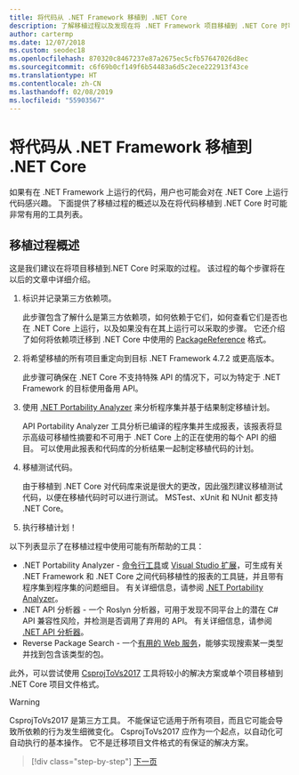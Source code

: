 ```yaml
---
title: 将代码从 .NET Framework 移植到 .NET Core
description: 了解移植过程以及发现在将 .NET Framework 项目移植到 .NET Core 时可能有用的工具。
author: cartermp
ms.date: 12/07/2018
ms.custom: seodec18
ms.openlocfilehash: 870320c8467237e87a2675ec5cfb57647026d8ec
ms.sourcegitcommit: c6f69b0cf149f6b54483a6d5c2ece222913f43ce
ms.translationtype: HT
ms.contentlocale: zh-CN
ms.lasthandoff: 02/08/2019
ms.locfileid: "55903567"
---
```

# <a name="port-your-code-from-net-framework-to-net-core"></a>将代码从 .NET Framework 移植到 .NET Core

如果有在 .NET Framework 上运行的代码，用户也可能会对在 .NET Core 上运行代码感兴趣。 下面提供了移植过程的概述以及在将代码移植到 .NET Core 时可能非常有用的工具列表。

## <a name="overview-of-the-porting-process"></a>移植过程概述

这是我们建议在将项目移植到.NET Core 时采取的过程。 该过程的每个步骤将在以后的文章中详细介绍。

1. 标识并记录第三方依赖项。

   此步骤包含了解什么是第三方依赖项，如何依赖于它们，如何查看它们是否也在 .NET Core 上运行，以及如果没有在其上运行可以采取的步骤。 它还介绍了如何将依赖项迁移到 .NET Core 中使用的 [PackageReference](/nuget/consume-packages/package-references-in-project-files) 格式。

2. 将希望移植的所有项目重定向到目标 .NET Framework 4.7.2 或更高版本。

   此步骤可确保在 .NET Core 不支持特殊 API 的情况下，可以为特定于 .NET Framework 的目标使用备用 API。

3. 使用 [.NET Portability Analyzer](../../standard/analyzers/portability-analyzer.md) 来分析程序集并基于结果制定移植计划。

   API Portability Analyzer 工具分析已编译的程序集并生成报表，该报表将显示高级可移植性摘要和不可用于 .NET Core 上的正在使用的每个 API 的细目。 可以使用此报表和代码库的分析结果一起制定移植代码的计划。

4. 移植测试代码。

   由于移植到 .NET Core 对代码库来说是很大的更改，因此强烈建议移植测试代码，以便在移植代码时可以进行测试。 MSTest、xUnit 和 NUnit 都支持 .NET Core。

5. 执行移植计划！

以下列表显示了在移植过程中使用可能有所帮助的工具：

* .NET Portability Analyzer - [命令行工具](https://github.com/Microsoft/dotnet-apiport/releases)或 [Visual Studio 扩展](https://marketplace.visualstudio.com/items?itemName=ConnieYau.NETPortabilityAnalyzer)，可生成有关 .NET Framework 和 .NET Core 之间代码移植性的报表的工具链，并且带有程序集到程序集的问题细目。 有关详细信息，请参阅 [.NET Portability Analyzer](../../standard/analyzers/portability-analyzer.md)。
* .NET API 分析器 - 一个 Roslyn 分析器，可用于发现不同平台上的潜在 C# API 兼容性风险，并检测是否调用了弃用的 API。 有关详细信息，请参阅 [.NET API 分析器](../../standard/analyzers/api-analyzer.md)。
* Reverse Package Search - 一个[有用的 Web 服务](https://packagesearch.azurewebsites.net)，能够实现搜索某一类型并找到包含该类型的包。

此外，可以尝试使用 [CsprojToVs2017](https://github.com/hvanbakel/CsprojToVs2017) 工具将较小的解决方案或单个项目移植到 .NET Core 项目文件格式。

> [!WARNING] 
> CsprojToVs2017 是第三方工具。 不能保证它适用于所有项目，而且它可能会导致所依赖的行为发生细微变化。 CsprojToVs2017 应作为一个起点，以自动化可自动执行的基本操作。 它不是迁移项目文件格式的有保证的解决方案。

>[!div class="step-by-step"]
>[下一页](net-framework-tech-unavailable.md)
